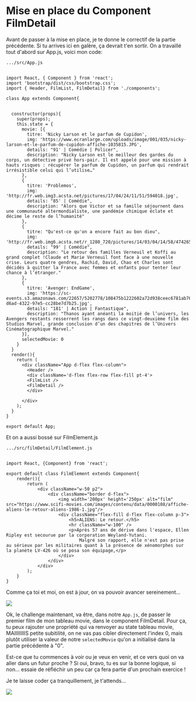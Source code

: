 <h1>Mise en place du Component FilmDetail</h1>

Avant de passer à la mise en place, je te donne le correctif de la partie précédente. Si tu arrives ici en galère, ça devrait t'en sortir.
On a travaillé tout d'abord sur App.js, voici mon code:

```
.../src/App.js 


import React, { Component } from 'react';
import 'bootstrap/dist/css/bootstrap.css';
import { Header, FilmList, FilmDetail} from './components';

class App extends Component{

  
  constructor(props){
    super(props);
    this.state = {
      movie: [{
        titre: 'Nicky Larson et le parfum de Cupidon',
        img: 'https://www.ecranlarge.com/uploads/image/001/035/nicky-larson-et-le-parfum-de-cupidon-affiche-1035815.JPG',
        details: "91' | Comédie | Policer",
        description: "Nicky Larson est le meilleur des gardes du corps, un détective privé hors-pair. Il est appelé pour une mission à hauts risques : récupérer le parfum de Cupidon, un parfum qui rendrait irrésistible celui qui l’utilise…"
      },
      {
        titre: 'Problemos',
        img: 'http://fr.web.img3.acsta.net/pictures/17/04/24/11/51/594018.jpg',
        details: "85' | Comédie",
        description: "Alors que Victor et sa famille séjournent dans une communauté altermondialiste, une pandémie chimique éclate et décime le reste de l’humanité"
      },
      {
        titre: "Qu'est-ce qu'on a encore fait au bon dieu",
        img: 'http://fr.web.img6.acsta.net/r_1280_720/pictures/14/03/04/14/58/474265.jpg',
        details: "99' | Comédie",
        description: "Le retour des familles Verneuil et Koffi au grand complet !Claude et Marie Verneuil font face à une nouvelle crise. Leurs quatre gendres, Rachid, David, Chao et Charles sont décidés à quitter la France avec femmes et enfants pour tenter leur chance à l’étranger."
      },
      {
        titre: 'Avenger: EndGame',
        img: 'https://sc-events.s3.amazonaws.com/22657/5202778/108475b1222602a72d938ceec6781ab76912bf8c9f44c43ad8ae361b13dca40b/385965b6-d6ad-4322-97e5-cc28be7d7b25.jpg',
        details: "181' | Action | Fantastique",
        description: "Thanos ayant anéanti la moitié de l’univers, les Avengers restants resserrent les rangs dans ce vingt-deuxième film des Studios Marvel, grande conclusion d’un des chapitres de l’Univers Cinématographique Marvel."
      }],
      selectedMovie: 0
    }
  }
  render(){
    return (
      <div className="App d-flex flex-column">
        <Header />
        <div className='d-flex flex-row flex-fill pt-4'>
        <FilmList />
        <FilmDetail />
        </div>
  
      </div>
    );
  }
}

export default App;
```

Et on a aussi bossé sur FilmElement.js

```
.../src/filmDetail/FilmElement.js


import React, {Component} from 'react';

export default class FilmElement extends Component{
    render(){
        return (
            <div className="w-50 p2">
                <div className="border d-flex">
                    <img width='200px' height='250px' alt="film" src="https://www.scifi-movies.com/images/contenu/data/0000108/affiche-aliens-le-retour-aliens-1986-1.jpg"/>
                    <div className="flex-fill d-flex flex-column p-3">
                        <h5>ALIENS: Le retour.</h5>
                        <hr className="w-100" />
                        <p>Après 57 ans de dérive dans l'espace, Ellen Ripley est secourue par la corporation Weyland-Yutani.
                            Malgré son rapport, elle n'est pas prise au sérieux par les militaires quant à la présence de xénomorphes sur la planète LV-426 où se posa son équipage,</p>
                    </div>
                </div>
            </div>
        );
    }
}
```

Comme ça toi et moi, on est à jour, on va pouvoir avancer sereinement...

<img src="https://youngcapital-uploads-production.s3.amazonaws.com/nl/public/Image/youngcapital/de/sol-tips/vorstellungsgesprach/image6.gif" />

Ok, le challenge maintenant, va être, dans notre ```App.js```, de passer le premier film de mon tableau movie, dans le component FilmDetail.
Pour ça, tu peux rajouter une propriété qui va renvoyer au state tableau movie, MAIIIIIIIIS petite subitilité, on ne vas pas cibler directement l'index 0, mais plutôt utiliser la valeur de notre ```selectedMovie``` qu'on a initialisé dans la partie précédente à "0".

Est-ce que tu commences à voir ou je veux en venir, et ce vers quoi on va aller dans un futur proche ?
Si oui, bravo, tu es sur la bonne logique, si non... essaie de réfléchir un peu car ça fera partie d'un prochain exercice !

Je te laisse coder ça tranquillement, je t'attends...

<img src="https://media.giphy.com/media/3o7TKoK0JicXu6jYSQ/giphy.gif" />

